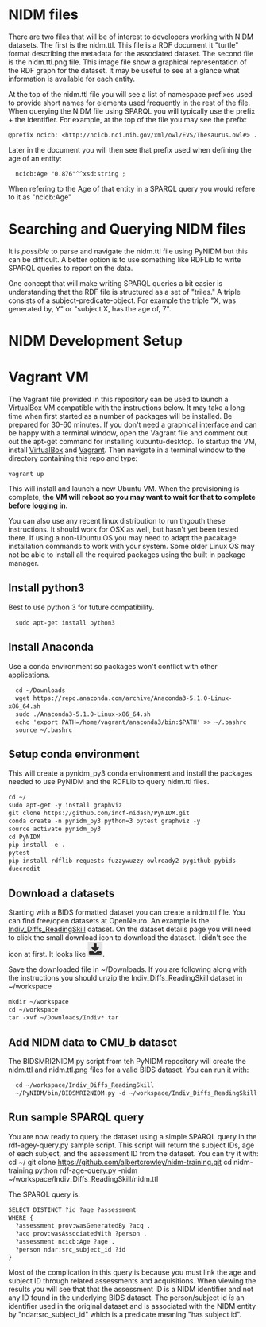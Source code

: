 # NIDM files
There are two files that will be of interest to developers working with NIDM datasets. The first is the nidm.ttl. This file is a RDF document it "turtle" format describing the metadata for the associated dataset. The second file is the nidm.ttl.png file. This image file show a graphical representation of the RDF graph for the dataset. It may be useful to see at a glance what information is available for each entity.

At the top of the nidm.ttl file you will see a list of namespace prefixes used to provide short names for elements used frequently in the rest of the file. When querying the NIDM file using SPARQL you will typically use the prefix + the identifier. For example, at the top of the file you may see the prefix:

	@prefix ncicb: <http://ncicb.nci.nih.gov/xml/owl/EVS/Thesaurus.owl#> .
   
Later in the document you will then see that prefix used when defining the age of an entity:

      ncicb:Age "0.876"^^xsd:string ;
      
When refering to the Age of that entity in a SPARQL query you would refere to it as "ncicb:Age"

# Searching and Querying NIDM files
It is _possible_ to parse and navigate the nidm.ttl file using PyNIDM but this can be difficult. A better option is to use something like RDFLib to write SPARQL queries to report on the data.

One concept that will make writing SPARQL queries a bit easier is understanding that the RDF file is structured as a set of "triles." A triple consists of a subject-predicate-object. For example the triple "X, was generated by, Y" or "subject X, has the age of, 7". 


# NIDM Development Setup

# Vagrant VM
The Vagrant file provided in this repository can be used to launch a VirtualBox VM compatible with the instructions below. It may take a long time when first started as a number of packages will be installed. Be prepared for 30-60 minutes. If you don't need a  graphical interface and can be happy with a terminal window, open the Vagrant file and comment out out the apt-get command for installing kubuntu-desktop. To startup the VM, install [VirtualBox](https://www.virtualbox.org/wiki/Downloads) and [Vagrant](https://www.vagrantup.com/downloads.html). Then navigate in a terminal window to the directory containing this repo and type:

	vagrant up

This will install and launch a new Ubuntu VM. When the provisioning is complete, **the VM will reboot so you may want to wait for that to complete before logging in.** 

You can also use any recent linux distribution to run thgouth these instructions. It should work for OSX as well, but hasn't yet been tested there. If using a non-Ubuntu OS you may need to adapt the pacakage installation commands to work with your system. Some older Linux OS may not be able to install all the required packages using the built in package manager. 


## Install python3
Best to use python 3 for future compatibility. 

	  sudo apt-get install python3

## Install Anaconda
Use a conda environment so packages won't conflict with other applications.

	  cd ~/Downloads
	  wget https://repo.anaconda.com/archive/Anaconda3-5.1.0-Linux-x86_64.sh
	  sudo ./Anaconda3-5.1.0-Linux-x86_64.sh
	  echo 'export PATH=/home/vagrant/anaconda3/bin:$PATH' >> ~/.bashrc
	  source ~/.bashrc


## Setup conda environment
This will create a pynidm_py3 conda environment and install the packages needed to use PyNIDM and the RDFLib to query nidm.ttl files.

	cd ~/
	sudo apt-get -y install graphviz
	git clone https://github.com/incf-nidash/PyNIDM.git
	conda create -n pynidm_py3 python=3 pytest graphviz -y
	source activate pynidm_py3
	cd PyNIDM
	pip install -e .
	pytest
	pip install rdflib requests fuzzywuzzy owlready2 pygithub pybids duecredit

## Download a datasets
Starting with a BIDS formatted dataset you can create a nidm.ttl file. You can find free/open datasets at OpenNeuro. An example is the [Indiv_Diffs_ReadingSkill](https://openneuro.org/datasets/ds001365/versions/00001) dataset. On the dataset details page you will need to click the small download icon to download the dataset. I didn't see the icon at first. It looks like ![download icon](https://raw.githubusercontent.com/albertcrowley/nidm-training/master/download-icon.png).   

Save the downloaded file in ~/Downloads. If you are following along with the instructions you should unzip the Indiv_Diffs_ReadingSkill dataset in ~/workspace

	mkdir ~/workspace
	cd ~/workspace
	tar -xvf ~/Downloads/Indiv*.tar

## Add NIDM data to CMU_b dataset
The BIDSMRI2NIDM.py script from teh PyNIDM repository will create the nidm.ttl and nidm.ttl.png files for a valid BIDS dataset. You can run it with:

      cd ~/workspace/Indiv_Diffs_ReadingSkill
      ~/PyNIDM/bin/BIDSMRI2NIDM.py -d ~/workspace/Indiv_Diffs_ReadingSkill

## Run sample SPARQL query
You are now ready to query the dataset using a simple SPARQL query in the rdf-agey-query.py sample script. This script will return the subject IDs, age of each subject, and the assessment ID from the dataset. You can try it with:
   cd ~/
   git clone https://github.com/albertcrowley/nidm-training.git
   cd nidm-training
   python rdf-age-query.py -nidm ~/workspace/Indiv_Diffs_ReadingSkill/nidm.ttl

The SPARQL query is:
	
	SELECT DISTINCT ?id ?age ?assessment   
	WHERE {
	  ?assessment prov:wasGeneratedBy ?acq .
	  ?acq prov:wasAssociatedWith ?person .
	  ?assessment ncicb:Age ?age .
	  ?person ndar:src_subject_id ?id
	}
	
Most of the complication in this query is because you must link the age and subject ID through related assessments and acquisitions. When viewing the results you will see that that the assessment ID is a NIDM identifier and not any ID found in the underlying BIDS dataset. The person/subject id _is_ an identifier used in the original dataset and is associated with the NIDM entity by "ndar:src_subject_id" which is a predicate meaning "has subject id".
